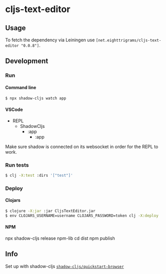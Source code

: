 # cljs-text-editor

## Usage

To fetch the dependency via Leiningen use `[net.eighttrigrams/cljs-text-editor "0.0.8"]`.

## Development

### Run

#### Command line

```bash
$ npx shadow-cljs watch app
```

#### VSCode

- REPL
    - ShadowCljs
        - :app
            - :app

Make sure shadow is connected on its websocket
in order for the REPL to work.

### Run tests

```bash
$ clj -X:test :dirs '["test"]'
```

### Deploy

#### Clojars

```bash
$ clojure -X:jar :jar CljsTextEditor.jar
$ env CLOJARS_USERNAME=username CLOJARS_PASSWORD=token clj -X:deploy
```

#### NPM

npx shadow-cljs release npm-lib
cd dist
npm publish

## Info

Set up with shadow-cljs [`shadow-cljs/quickstart-browser`](https://github.com/shadow-cljs/quickstart-browser)

